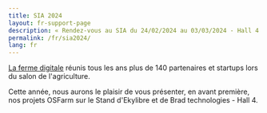 ```yaml
---
title: SIA 2024
layout: fr-support-page
description: « Rendez-vous au SIA du 24/02/2024 au 03/03/2024 - Hall 4 »
permalink: /fr/sia2024/
lang: fr
---
```

[La ferme digitale](https://www.lafermedigitale.fr/) réunis tous les ans plus de 140 partenaires et startups lors du salon de l'agriculture.

Cette année, nous aurons le plaisir de vous présenter, en avant première, nos projets OSFarm sur le Stand d'Ekylibre et de Brad technologies - Hall 4.
